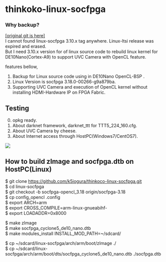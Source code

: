 # thinkoko-linux-socfpga

### Why backup?  
[[original git is here]](https://github.com/thinkoco/linux-socfpga)  
I cannot found linux-socfpga 3.10.x tag anywhere. Linux-ltsi release was expired and erased.  
But I need 3.10.x version for of linux source code to rebuild linux kernel for DE10Nano(Cortex-A9) to support UVC Camera with OpenCL feature.

features bellow,
1. Backup for Linux source code using in DE10Nano OpenCL-BSP .
2. Linux Version is socfpga 3.18.0-00266-g9a879ba.
3. Supporting UVC Camera and execution of OpenCL kernel without installing HDMI-Hardware IP on FPGA Fabric.

## Testing

0. opkg ready.
1. About darknet framework, darknet_ttt for TTT5_224_160.cfg.
2. About UVC Camera by cheese.
3. About Internet access through HostPC(Windows7/CentOS7).

![](https://raw.githubusercontent.com/thinkoco/c5soc_opencl/master/picture/arch.png)

## How to build zImage and socfpga.dtb on HostPC(Linux)
  
$ git clone https://github.com/k5iogura/thinkoco-linux-socfpga.git  
$ cd linux-socfpga  
$ git checkout -b socfpga-opencl_3.18 origin/socfpga-3.18  
$ cp config_opencl .config  
$ export ARCH=arm  
$ export CROSS_COMPILE=arm-linux-gnueabihf-  
$ export LOADADDR=0x8000  
  
$ make zImage  
$ make socfpga_cyclone5_de10_nano.dtb  
$ make modules_install INSTALL_MOD_PATH=~/sdcard/  
  
$ cp ~/sdcard/linux-socfpga/arch/arm/boot/zImage ./  
$ cp ~/sdcard/linux-socfpga/arch/arm/boot/dts/socfpga_cyclone5_de10_nano.dtb  ./socfpga.dtb  

